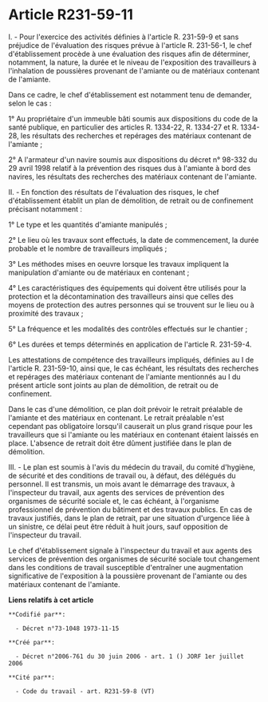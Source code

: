 # Article R231-59-11

I. - Pour l'exercice des activités définies à l'article R. 231-59-9 et sans préjudice de l'évaluation des risques prévue à
l'article R. 231-56-1, le chef d'établissement procède à une évaluation des risques afin de déterminer, notamment, la nature,
la durée et le niveau de l'exposition des travailleurs à l'inhalation de poussières provenant de l'amiante ou de matériaux
contenant de l'amiante.

Dans ce cadre, le chef d'établissement est notamment tenu de demander, selon le cas :

1° Au propriétaire d'un immeuble bâti soumis aux dispositions du code de la santé publique, en particulier des articles R.
1334-22, R. 1334-27 et R. 1334-28, les résultats des recherches et repérages des matériaux contenant de l'amiante ;

2° A l'armateur d'un navire soumis aux dispositions du décret n° 98-332 du 29 avril 1998 relatif à la prévention des risques
dus à l'amiante à bord des navires, les résultats des recherches des matériaux contenant de l'amiante.

II. - En fonction des résultats de l'évaluation des risques, le chef d'établissement établit un plan de démolition, de
retrait ou de confinement précisant notamment :

1° Le type et les quantités d'amiante manipulés ;

2° Le lieu où les travaux sont effectués, la date de commencement, la durée probable et le nombre de travailleurs impliqués ;

3° Les méthodes mises en oeuvre lorsque les travaux impliquent la manipulation d'amiante ou de matériaux en contenant ;

4° Les caractéristiques des équipements qui doivent être utilisés pour la protection et la décontamination des travailleurs
ainsi que celles des moyens de protection des autres personnes qui se trouvent sur le lieu ou à proximité des travaux ;

5° La fréquence et les modalités des contrôles effectués sur le chantier ;

6° Les durées et temps déterminés en application de l'article R. 231-59-4.

Les attestations de compétence des travailleurs impliqués, définies au I de l'article R. 231-59-10, ainsi que, le cas
échéant, les résultats des recherches et repérages des matériaux contenant de l'amiante mentionnés au I du présent article
sont joints au plan de démolition, de retrait ou de confinement.

Dans le cas d'une démolition, ce plan doit prévoir le retrait préalable de l'amiante et des matériaux en contenant. Le
retrait préalable n'est cependant pas obligatoire lorsqu'il causerait un plus grand risque pour les travailleurs que si
l'amiante ou les matériaux en contenant étaient laissés en place. L'absence de retrait doit être dûment justifiée dans le
plan de démolition.

III. - Le plan est soumis à l'avis du médecin du travail, du comité d'hygiène, de sécurité et des conditions de travail ou, à
défaut, des délégués du personnel. Il est transmis, un mois avant le démarrage des travaux, à l'inspecteur du travail, aux
agents des services de prévention des organismes de sécurité sociale et, le cas échéant, à l'organisme professionnel de
prévention du bâtiment et des travaux publics. En cas de travaux justifiés, dans le plan de retrait, par une situation
d'urgence liée à un sinistre, ce délai peut être réduit à huit jours, sauf opposition de l'inspecteur du travail.

Le chef d'établissement signale à l'inspecteur du travail et aux agents des services de prévention des organismes de sécurité
sociale tout changement dans les conditions de travail susceptible d'entraîner une augmentation significative de l'exposition
à la poussière provenant de l'amiante ou des matériaux contenant de l'amiante.

**Liens relatifs à cet article**

	**Codifié par**:

	  - Décret n°73-1048 1973-11-15

	**Créé par**:

	  - Décret n°2006-761 du 30 juin 2006 - art. 1 () JORF 1er juillet 2006

	**Cité par**:

	  - Code du travail - art. R231-59-8 (VT)
